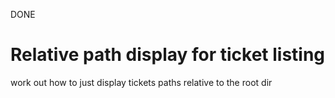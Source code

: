 DONE

# Relative path display for ticket listing

work out how to just display tickets paths relative to the root dir
